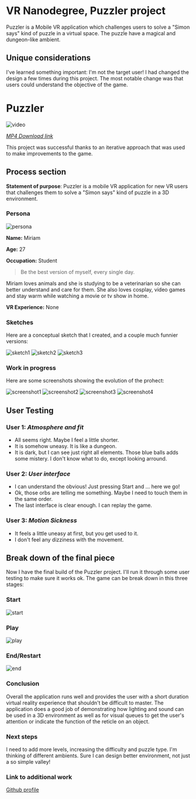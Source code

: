 [//]: # (Image References)
[persona]: ./imgs/Persona.png
[sketch1]: ./imgs/Sketch-1.png
[sketch2]: ./imgs/Funny-Sketch-1.png
[sketch3]: ./imgs/Funny-Sketch-2.png
[screenshot1]: ./imgs/Screenshot-1.png
[screenshot2]: ./imgs/Screenshot-2.png
[screenshot3]: ./imgs/Screenshot-3.png
[screenshot4]: ./imgs/Screenshot-4.png
[start]: ./imgs/Start.png
[play]: ./imgs/Play.png
[end]: ./imgs/End.png
[video]: ./imgs/Play.gif

# VR Nanodegree, Puzzler project

Puzzler is a Mobile VR application which challenges users to solve a "Simon says" kind of puzzle in a virtual space. The puzzle have a magical and dungeon-like ambient.

## Unique considerations

I've learned something important: I'm not the target user! I had changed the design a few times during this project. The most notable change was that users could understand the objective of the game.

# Puzzler

![video]

[_MP4 Download link_](./imgs/Play.mp4)

This project was successful thanks to an iterative approach that was used to make improvements to the game.

## Process section

**Statement of purpose**: Puzzler is a mobile VR application for new VR users that challenges them to solve a "Simon says" kind of puzzle in a 3D environment.

### **Persona**

![persona]

**Name:** Miriam

**Age:** 27

**Occupation:** Student

> Be the best version of myself, every single day.

Miriam loves animals and she is studying to be a veterinarian so she can better understand and care for them. 
She also loves cosplay, video games and stay warm while watching a movie or tv show in home.

**VR Experience:** None

### **Sketches**

Here are a conceptual sketch that I created, and a couple much funnier versions:

![sketch1] ![sketch2] ![sketch3]

### **Work in progress**

Here are some screenshots showing the evolution of the prohect:

![screenshot1] ![screenshot2] ![screenshot3] ![screenshot4]

## User Testing

### **User 1**: _Atmosphere and fit_

- All seems right. Maybe I feel a little shorter.
- It is somehow uneasy. It is like a dungeon.
- It is dark, but I can see just right all elements. Those blue balls adds some mistery. I don't know what to do, except looking arround.

### **User 2**: _User interface_

- I can understand the obvious! Just pressing Start and ... here we go!
- Ok, those orbs are telling me something. Maybe I need to touch them in the same order.
- The last interface is clear enough. I can replay the game.

### **User 3**: _Motion Sickness_

- It feels a little uneasy at first, but you get used to it.
- I don't feel any dizziness with the movement.

## Break down of the final piece

Now I have the final build of the Puzzler project. I'll run it through some user testing to make sure it works ok. The game can be break down in this three stages:

### **Start**

![start]

### **Play**

![play]

### **End/Restart**

![end]

### **Conclusion**
Overall the application runs well and provides the user with a short duration virtual reality experience that shouldn't be difficult to master. The application does a good job of demonstrating how lighting and sound can be used in a 3D environment as well as for visual queues to get the user's attention or indicate the function of the reticle on an object.

### Next steps

I need to add more levels, increasing the difficulty and puzzle type. I'm thinking of different ambients. Sure I can design better environment, not just a so simple valley!

### **Link to additional work**

[Github profile](https://github.com/vbermudez)



